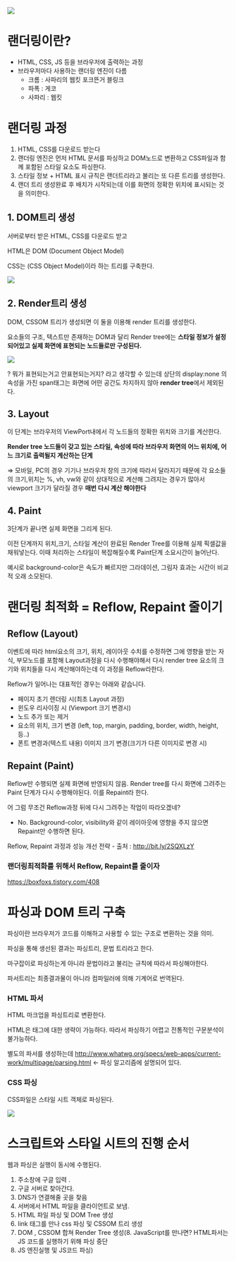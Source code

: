 ![](https://images.velog.io/images/secho/post/43c7ecf7-60e9-40f5-84d2-1db730b6576f/image.png)

# 랜더링이란?

- HTML, CSS, JS 등을 브라우저에 출력하는 과정
- 브라우저마다 사용하는 랜더링 엔진이 다름
  - 크롬 : 사파리의 웹킷 포크뜬거 블링크
  - 파폭 : 게코
  - 사파리 : 웹킷

# 랜더링 과정

1. HTML, CSS를 다운로드 받는다
2. 랜더링 엔진은 먼저 HTML 문서를 파싱하고 DOM노드로 변환하고 CSS파일과 함께 포함된 스타일 요소도 파싱한다.
3. 스타일 정보 + HTML 표시 규칙은 랜더트리라고 불리는 또 다른 트리를 생성한다.
4. 랜더 트리 생성완료 후 배치가 시작되는데 이를 화면의 정확한 위치에 표시되는 것을 의미한다.

## 1. DOM트리 생성

서버로부터 받은 HTML, CSS를 다운로드 받고

HTML은 DOM (Document Object Model)

CSS는 (CSS Object Model)이라 하는 트리를 구축한다.

![](https://images.velog.io/images/secho/post/27a3fa41-9651-4817-ab7c-ec06c3d56e42/image.png)

## 2. Render트리 생성

DOM, CSSOM 트리가 생성되면 이 둘을 이용해 render 트리를 생성한다.

요소들의 구조, 텍스트만 존재하는 DOM과 달리 Render tree에는 **스타일 정보가 설정되어있고 실제 화면에 표현되는 노드들로만 구성된다.**

![](https://images.velog.io/images/secho/post/bb602f56-a045-4159-a607-4140a4ba55bd/image.png)

? 뭐가 표현되는거고 안표현되는거지? 라고 생각할 수 있는데 상단의 display:none 의 속성을 가진 span태그는 화면에 어떤 공간도 차지하지 않아 **render tree**에서 제외된다.

## 3. Layout

이 단계는 브라우저의 ViewPort내에서 각 노드들의 정확한 위치와 크기를 계산한다.

**Render tree 노드들이 갖고 있는 스타일, 속성에 따라 브라우저 화면의 어느 위치에, 어느 크기로 출력될지 계산하는 단계**

⇒ 모바일, PC의 경우 기기나 브라우저 창의 크기에 따라서 달라지기 때문에 각 요소들의 크기,위치는 %, vh, vw와 같이 상대적으로 계산해 그려지는 경우가 많아서 viewport 크기가 달라질 경우 **매번 다시 계산 해야한다**

## 4. Paint

3단계가 끝나면 실제 화면을 그리게 된다.

이전 단계까지 위치,크기, 스타일 계산이 완료된 Render Tree를 이용해 실제 픽셀값을 채워넣는다. 이때 처리하는 스타일이 복잡해질수록 Paint단계 소요시간이 늘어난다.

예시로 background-color은 속도가 빠르지만 그라데이션, 그림자 효과는 시간이 비교적 오래 소모된다.

# 랜더링 최적화 = Reflow, Repaint 줄이기

## Reflow (Layout)

이벤트에 따라 html요소의 크기, 위치, 레이아웃 수치를 수정하면 그에 영향을 받는 자식, 부모노드를 포함해 Layout과정을 다시 수행해야해서 다시 render tree 요소의 크기와 위치들을 다시 계산해야하는데 이 과정을 Reflow라한다.

Reflow가 일어나는 대표적인 경우는 아래와 같습니다.

- 페이지 초기 렌더링 시(최초 Layout 과정)
- 윈도우 리사이징 시 (Viewport 크기 변경시)
- 노드 추가 또는 제거
- 요소의 위치, 크기 변경 (left, top, margin, padding, border, width, height, 등..)
- 폰트 변경과(텍스트 내용) 이미지 크기 변경(크기가 다른 이미지로 변경 시)

## Repaint (Paint)

Reflow만 수행되면 실제 화면에 반영되지 않음. Render tree를 다시 화면에 그려주는 Paint 단계가 다시 수행해야된다. 이를 Repaint라 한다.

어 그럼 무조건 Reflow과정 뒤에 다시 그려주는 작업이 따라오겠네?

- No. Background-color, visibility와 같이 레이아웃에 영향을 주지 않으면 Repaint만 수행하면 된다.

Reflow, Repaint 과정과 성능 개선 전략 - 출처 : http://bit.ly/2SQXLzY

### 랜더링최적화를 위해서 Reflow, Repaint를 줄이자

https://boxfoxs.tistory.com/408

# 파싱과 DOM 트리 구축

파싱이란 브라우저가 코드를 이해하고 사용할 수 있는 구조로 변환하는 것을 의미.

파싱을 통해 생선된 결과는 파싱트리, 문법 트리라고 한다.

마구잡이로 파싱하는게 아니라 문법이라고 불리는 규칙에 따라서 파싱해야한다.

파서트리는 최종결과물이 아니라 컴파일러에 의해 기계어로 번역된다.



### HTML 파서

HTML 마크업을 파싱트리로 변환한다.

HTML은 태그에 대한 생략이 가능하다. 따라서  파싱하기 어렵고 전통적인 구문분석이 불가능하다.

별도의 파서를 생성하는데  http://www.whatwg.org/specs/web-apps/current-work/multipage/parsing.html ← 파싱 알고리즘에 설명되어 있다.

### CSS 파싱

CSS파일은 스타일 시트 객체로 파싱된다.

![](https://images.velog.io/images/secho/post/7a5a9898-f27d-48c3-b782-e2005b40d521/image.png)

# 스크립트와 스타일 시트의 진행 순서

웹과 파싱은 실행이 동시에 수행된다.

1. 주소창에 구글 입력 .
2. 구글 서버로 찾아간다.
3. DNS가 연결해줄 곳을 찾음
4. 서버에서 HTML 파일을 클라이언트로 보냄.
5. HTML 파일 파싱 및 DOM Tree 생성
6. link 태그를 만나 css 파싱 및 CSSOM 트리 생성
7. DOM , CSSOM 합쳐 Render Tree 생성(8. JavaScript를 만나면? HTML파서는 JS 코드를 실행하기 위해 파싱 중단
8. JS 엔진실행 및 JS코드 파싱)